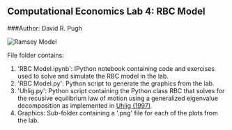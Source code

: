 Computational Economics Lab 4: RBC Model
-------------------------------------------

###Author: David R. Pugh

![Ramsey Model](https://github.com/davidrpugh/Computational-Economics/raw/master/Ramsey/Graphics/Ramsey-Phase-Diagram.png)

File folder contains:

1.   'RBC Model.ipynb': IPython notebook containing code and exercises
     used to solve and simulate the RBC model in the lab.
2.   'RBC Model.py': Python script to generate the graphics from the
     lab.
3.   'Uhlig.py': Python script containing the Python class RBC that solves for the recusive equilibrium law of motion using a generalized eigenvalue decomposition as implemented in [Uhlig (1997)](www2.wiwi.hu-berlin.de/wpol/html/toolkit/toolkit.pdf).
4.   Graphics: Sub-folder containing a '.png' file for each of the
     plots from the lab.  

